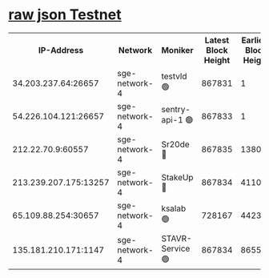 
[raw json Testnet](https://rpc-check.sget.stavr.tech/sget/rpc-sget-result.json)
=


<table><tr><th>IP-Address</th><th>Network</th><th>Moniker</th><th>Latest Block Height</th><th>Earliest Block Height</th><th>Catching Up</th><th>Tx Index</th><th>Voting Power</th><th>Scan Time</th></tr><tr><td>34.203.237.64:26657</td><td>sge-network-4</td><td>testvld 🟢</td><td>867831</td><td>1</td><td>False</td><td>on</td><td>0</td><td>2023-12-29T19:12:23.956182184UTC</td></tr><tr><td>54.226.104.121:26657</td><td>sge-network-4</td><td>sentry-api-1 🟢</td><td>867833</td><td>1</td><td>False</td><td>on</td><td>0</td><td>2023-12-29T19:12:38.905768862UTC</td></tr><tr><td>212.22.70.9:60557</td><td>sge-network-4</td><td>Sr20de 🔴</td><td>867835</td><td>138001</td><td>False</td><td>on</td><td>99</td><td>2023-12-29T19:12:50.596245479UTC</td></tr><tr><td>213.239.207.175:13257</td><td>sge-network-4</td><td>StakeUp 🔴</td><td>867834</td><td>411001</td><td>False</td><td>off</td><td>100</td><td>2023-12-29T19:12:47.342108289UTC</td></tr><tr><td>65.109.88.254:30657</td><td>sge-network-4</td><td>ksalab 🟢</td><td>728167</td><td>442343</td><td>False</td><td>off</td><td>0</td><td>2023-12-29T19:12:50.106704267UTC</td></tr><tr><td>135.181.210.171:1147</td><td>sge-network-4</td><td>STAVR-Service 🟢</td><td>867834</td><td>865501</td><td>False</td><td>on</td><td>0</td><td>2023-12-29T19:12:47.690845837UTC</td></tr></table>
